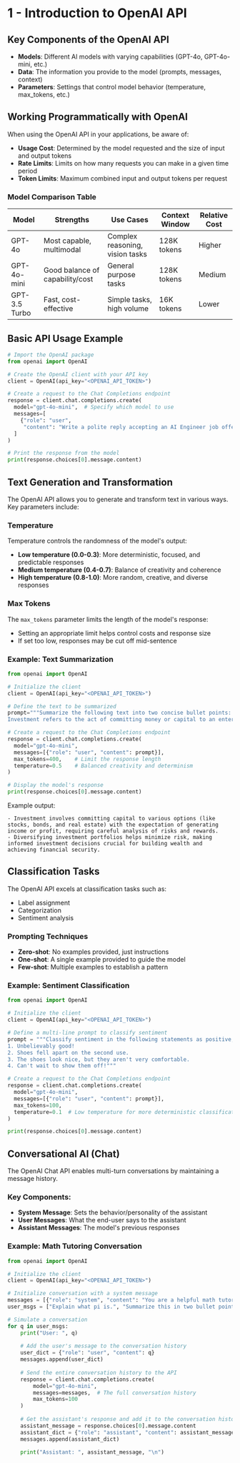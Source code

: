 # 1 - Introduction to OpenAI API

## Key Components of the OpenAI API

* **Models**: Different AI models with varying capabilities (GPT-4o, GPT-4o-mini, etc.)
* **Data**: The information you provide to the model (prompts, messages, context)
* **Parameters**: Settings that control model behavior (temperature, max_tokens, etc.)

## Working Programmatically with OpenAI

When using the OpenAI API in your applications, be aware of:

* **Usage Cost**: Determined by the model requested and the size of input and output tokens
* **Rate Limits**: Limits on how many requests you can make in a given time period
* **Token Limits**: Maximum combined input and output tokens per request

### Model Comparison Table

| Model | Strengths | Use Cases | Context Window | Relative Cost |
|-------|-----------|-----------|---------------|---------------|
| GPT-4o | Most capable, multimodal | Complex reasoning, vision tasks | 128K tokens | Higher |
| GPT-4o-mini | Good balance of capability/cost | General purpose tasks | 128K tokens | Medium |
| GPT-3.5 Turbo | Fast, cost-effective | Simple tasks, high volume | 16K tokens | Lower |

## Basic API Usage Example

```python 
# Import the OpenAI package
from openai import OpenAI

# Create the OpenAI client with your API key
client = OpenAI(api_key="<OPENAI_API_TOKEN>")

# Create a request to the Chat Completions endpoint
response = client.chat.completions.create(
  model="gpt-4o-mini",  # Specify which model to use
  messages=[
    {"role": "user", 
     "content": "Write a polite reply accepting an AI Engineer job offer."}
  ]
)

# Print the response from the model
print(response.choices[0].message.content)
```

## Text Generation and Transformation

The OpenAI API allows you to generate and transform text in various ways. Key parameters include:

### Temperature

Temperature controls the randomness of the model's output:
* **Low temperature (0.0-0.3)**: More deterministic, focused, and predictable responses
* **Medium temperature (0.4-0.7)**: Balance of creativity and coherence
* **High temperature (0.8-1.0)**: More random, creative, and diverse responses

### Max Tokens

The `max_tokens` parameter limits the length of the model's response:
* Setting an appropriate limit helps control costs and response size
* If set too low, responses may be cut off mid-sentence

### Example: Text Summarization

```python 
from openai import OpenAI

# Initialize the client
client = OpenAI(api_key="<OPENAI_API_TOKEN>")

# Define the text to be summarized
prompt="""Summarize the following text into two concise bullet points:
Investment refers to the act of committing money or capital to an enterprise with the expectation of obtaining an added income or profit in return. There are a variety of investment options available, including stocks, bonds, mutual funds, real estate, precious metals, and currencies. Making an investment decision requires careful analysis, assessment of risk, and evaluation of potential rewards. Good investments have the ability to produce high returns over the long term while minimizing risk. Diversification of investment portfolios reduces risk exposure. Investment can be a valuable tool for building wealth, generating income, and achieving financial security. It is important to be diligent and informed when investing to avoid losses."""

# Create a request to the Chat Completions endpoint
response = client.chat.completions.create(
  model="gpt-4o-mini",
  messages=[{"role": "user", "content": prompt}],
  max_tokens=400,    # Limit the response length
  temperature=0.5    # Balanced creativity and determinism
)

# Display the model's response
print(response.choices[0].message.content)
```

Example output:
```shell
- Investment involves committing capital to various options (like stocks, bonds, and real estate) with the expectation of generating income or profit, requiring careful analysis of risks and rewards.  
- Diversifying investment portfolios helps minimize risk, making informed investment decisions crucial for building wealth and achieving financial security.
```

## Classification Tasks

The OpenAI API excels at classification tasks such as:
* Label assignment
* Categorization
* Sentiment analysis

### Prompting Techniques

* **Zero-shot**: No examples provided, just instructions
* **One-shot**: A single example provided to guide the model
* **Few-shot**: Multiple examples to establish a pattern

### Example: Sentiment Classification

```python  
from openai import OpenAI

# Initialize the client
client = OpenAI(api_key="<OPENAI_API_TOKEN>")

# Define a multi-line prompt to classify sentiment
prompt = """Classify sentiment in the following statements as positive, negative, or neutral:
1. Unbelievably good!
2. Shoes fell apart on the second use.
3. The shoes look nice, but they aren't very comfortable.
4. Can't wait to show them off!"""

# Create a request to the Chat Completions endpoint
response = client.chat.completions.create(
  model="gpt-4o-mini",
  messages=[{"role": "user", "content": prompt}],
  max_tokens=100,
  temperature=0.1  # Low temperature for more deterministic classification
)

print(response.choices[0].message.content)
```

## Conversational AI (Chat)

The OpenAI Chat API enables multi-turn conversations by maintaining a message history.

### Key Components:
* **System Message**: Sets the behavior/personality of the assistant
* **User Messages**: What the end-user says to the assistant
* **Assistant Messages**: The model's previous responses

### Example: Math Tutoring Conversation

```python 
from openai import OpenAI

# Initialize the client
client = OpenAI(api_key="<OPENAI_API_TOKEN>")

# Initialize conversation with a system message
messages = [{"role": "system", "content": "You are a helpful math tutor."}]
user_msgs = ["Explain what pi is.", "Summarize this in two bullet points."]

# Simulate a conversation
for q in user_msgs:
    print("User: ", q)
    
    # Add the user's message to the conversation history
    user_dict = {"role": "user", "content": q}
    messages.append(user_dict)
    
    # Send the entire conversation history to the API
    response = client.chat.completions.create(
        model="gpt-4o-mini",
        messages=messages,  # The full conversation history
        max_tokens=100
    )
    
    # Get the assistant's response and add it to the conversation history
    assistant_message = response.choices[0].message.content
    assistant_dict = {"role": "assistant", "content": assistant_message}
    messages.append(assistant_dict)
    
    print("Assistant: ", assistant_message, "\n")
```

